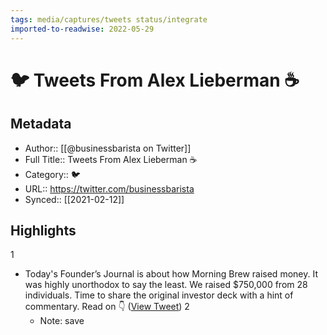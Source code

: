 ```yaml
---
tags: media/captures/tweets status/integrate
imported-to-readwise: 2022-05-29
---
```

# 🐦 Tweets From Alex Lieberman ☕️

## Metadata
- Author:: [[@businessbarista on Twitter]]
- Full Title:: Tweets From Alex Lieberman ☕️
- Category:: 🐦
- URL:: https://twitter.com/businessbarista
- Synced:: [[2021-02-12]]

## Highlights
1
- Today's Founder’s Journal is about how Morning Brew raised money.
  It was highly unorthodox to say the least. 
  We raised $750,000 from 28 individuals. 
  Time to share the original investor deck with a hint of commentary. 
  Read on 👇 ([View Tweet](https://twitter.com/search?q=Today%27s%20Founder%E2%80%99s%20Journal%20is%20about%20how%20Morning%20Brew%20raised%20money.%20%20It%20was%20highly%20unorthodox%20to%20say%20the%20least.%20%20%20We%20raised%20%24750%2C000%20from%2028%20individuals.%20%20%20Time%20to%20share%20the%20original%20investor%20deck%20with%20a%20%20hint%20of%20commentary.%20%20%20Read%20on%20%F0%9F%91%87%20%28from%3A%40businessbarista%29))
2
    - Note: save
